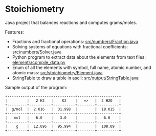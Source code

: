 # Stoichiometry
Java project that balances reactions and computes grams/moles.

Features:
* Fractions and fractional operations: [src/numbers/Fraction.java](https://github.com/johanvandegriff/Stoichiometry/blob/master/src/numbers/Fraction.java)
* Solving systems of equations with fractional coefficients: [src/numbers/Solver.java](https://github.com/johanvandegriff/Stoichiometry/blob/master/src/numbers/Solver.java)
* Python program to extract data about the elements from text files: [elements/compile_data.py](https://github.com/johanvandegriff/Stoichiometry/blob/master/elements/compile_data.py)
* Enum of all the elements with symbol, full name, atomic number, and atomic mass: [src/stoichiometry/Element.java](https://github.com/johanvandegriff/Stoichiometry/blob/master/src/stoichiometry/Element.java)
* StringTable to draw a table in ascii: [src/output/StringTable.java](https://github.com/johanvandegriff/Stoichiometry/blob/master/src/output/StringTable.java)


Sample output of the program:
```
+---------+----------+----------+--------+----------+
|         |   2 H2   |    O2    |   =>   |  2 H2O   |
+---------+----------+----------+--------+----------+
|  g/mol  |  2.016   |  31.998  |        |  18.015  |
+---------+----------+----------+--------+----------+
|   mol   |   6.0    |   3.0    |        |   6.0    |
+---------+----------+----------+--------+----------+
|    g    |  12.096  |  95.994  |        |  108.09  |
+---------+----------+----------+--------+----------+
```
